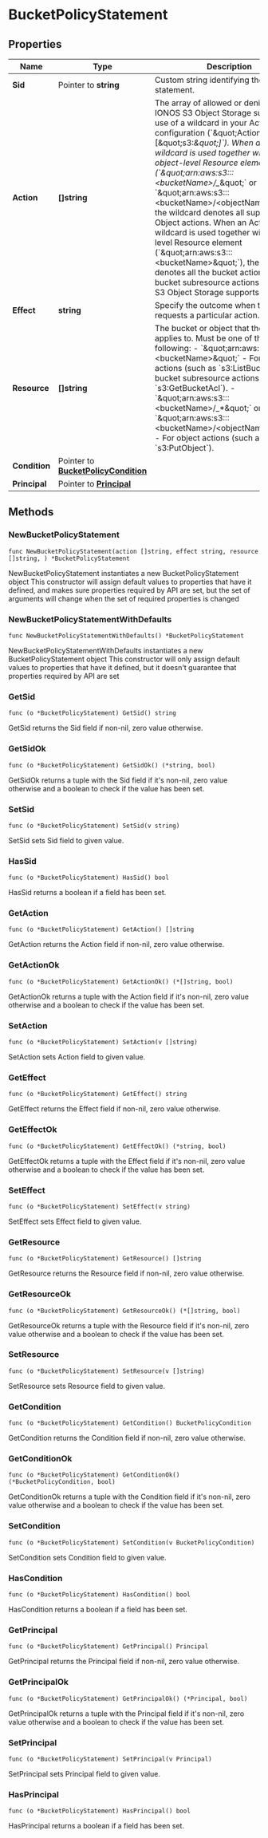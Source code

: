 # BucketPolicyStatement

## Properties

|Name | Type | Description | Notes|
|------------ | ------------- | ------------- | -------------|
|**Sid** | Pointer to **string** | Custom string identifying the statement. | [optional] |
|**Action** | **[]string** | The array of allowed or denied actions.   IONOS S3 Object Storage supports the use of a wildcard in your Action configuration (&#x60;\&quot;Action\&quot;:[\&quot;s3:*\&quot;]&#x60;). When an Action wildcard is used together with an object-level Resource element (&#x60;\&quot;arn:aws:s3:::&lt;bucketName&gt;/_*\&quot;&#x60; or &#x60;\&quot;arn:aws:s3:::&lt;bucketName&gt;/&lt;objectName&gt;\&quot;&#x60;), the wildcard denotes all supported Object actions. When an Action wildcard is used together with bucket-level Resource element (&#x60;\&quot;arn:aws:s3:::&lt;bucketName&gt;\&quot;&#x60;), the wildcard denotes all the bucket actions and bucket subresource actions that IONOS S3 Object Storage supports.  | |
|**Effect** | **string** | Specify the outcome when the user requests a particular action. | |
|**Resource** | **[]string** | The bucket or object that the policy applies to.   Must be one of the following: - &#x60;\&quot;arn:aws:s3:::&lt;bucketName&gt;\&quot;&#x60; - For bucket actions (such as &#x60;s3:ListBucket&#x60;) and bucket subresource actions (such as &#x60;s3:GetBucketAcl&#x60;). - &#x60;\&quot;arn:aws:s3:::&lt;bucketName&gt;/_*\&quot;&#x60; or &#x60;\&quot;arn:aws:s3:::&lt;bucketName&gt;/&lt;objectName&gt;\&quot;&#x60; - For object actions (such as &#x60;s3:PutObject&#x60;).  | |
|**Condition** | Pointer to [**BucketPolicyCondition**](BucketPolicyCondition.md) |  | [optional] |
|**Principal** | Pointer to [**Principal**](Principal.md) |  | [optional] |

## Methods

### NewBucketPolicyStatement

`func NewBucketPolicyStatement(action []string, effect string, resource []string, ) *BucketPolicyStatement`

NewBucketPolicyStatement instantiates a new BucketPolicyStatement object
This constructor will assign default values to properties that have it defined,
and makes sure properties required by API are set, but the set of arguments
will change when the set of required properties is changed

### NewBucketPolicyStatementWithDefaults

`func NewBucketPolicyStatementWithDefaults() *BucketPolicyStatement`

NewBucketPolicyStatementWithDefaults instantiates a new BucketPolicyStatement object
This constructor will only assign default values to properties that have it defined,
but it doesn't guarantee that properties required by API are set

### GetSid

`func (o *BucketPolicyStatement) GetSid() string`

GetSid returns the Sid field if non-nil, zero value otherwise.

### GetSidOk

`func (o *BucketPolicyStatement) GetSidOk() (*string, bool)`

GetSidOk returns a tuple with the Sid field if it's non-nil, zero value otherwise
and a boolean to check if the value has been set.

### SetSid

`func (o *BucketPolicyStatement) SetSid(v string)`

SetSid sets Sid field to given value.

### HasSid

`func (o *BucketPolicyStatement) HasSid() bool`

HasSid returns a boolean if a field has been set.

### GetAction

`func (o *BucketPolicyStatement) GetAction() []string`

GetAction returns the Action field if non-nil, zero value otherwise.

### GetActionOk

`func (o *BucketPolicyStatement) GetActionOk() (*[]string, bool)`

GetActionOk returns a tuple with the Action field if it's non-nil, zero value otherwise
and a boolean to check if the value has been set.

### SetAction

`func (o *BucketPolicyStatement) SetAction(v []string)`

SetAction sets Action field to given value.


### GetEffect

`func (o *BucketPolicyStatement) GetEffect() string`

GetEffect returns the Effect field if non-nil, zero value otherwise.

### GetEffectOk

`func (o *BucketPolicyStatement) GetEffectOk() (*string, bool)`

GetEffectOk returns a tuple with the Effect field if it's non-nil, zero value otherwise
and a boolean to check if the value has been set.

### SetEffect

`func (o *BucketPolicyStatement) SetEffect(v string)`

SetEffect sets Effect field to given value.


### GetResource

`func (o *BucketPolicyStatement) GetResource() []string`

GetResource returns the Resource field if non-nil, zero value otherwise.

### GetResourceOk

`func (o *BucketPolicyStatement) GetResourceOk() (*[]string, bool)`

GetResourceOk returns a tuple with the Resource field if it's non-nil, zero value otherwise
and a boolean to check if the value has been set.

### SetResource

`func (o *BucketPolicyStatement) SetResource(v []string)`

SetResource sets Resource field to given value.


### GetCondition

`func (o *BucketPolicyStatement) GetCondition() BucketPolicyCondition`

GetCondition returns the Condition field if non-nil, zero value otherwise.

### GetConditionOk

`func (o *BucketPolicyStatement) GetConditionOk() (*BucketPolicyCondition, bool)`

GetConditionOk returns a tuple with the Condition field if it's non-nil, zero value otherwise
and a boolean to check if the value has been set.

### SetCondition

`func (o *BucketPolicyStatement) SetCondition(v BucketPolicyCondition)`

SetCondition sets Condition field to given value.

### HasCondition

`func (o *BucketPolicyStatement) HasCondition() bool`

HasCondition returns a boolean if a field has been set.

### GetPrincipal

`func (o *BucketPolicyStatement) GetPrincipal() Principal`

GetPrincipal returns the Principal field if non-nil, zero value otherwise.

### GetPrincipalOk

`func (o *BucketPolicyStatement) GetPrincipalOk() (*Principal, bool)`

GetPrincipalOk returns a tuple with the Principal field if it's non-nil, zero value otherwise
and a boolean to check if the value has been set.

### SetPrincipal

`func (o *BucketPolicyStatement) SetPrincipal(v Principal)`

SetPrincipal sets Principal field to given value.

### HasPrincipal

`func (o *BucketPolicyStatement) HasPrincipal() bool`

HasPrincipal returns a boolean if a field has been set.


